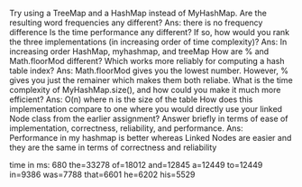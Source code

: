 Try using a TreeMap and a HashMap instead of MyHashMap.
Are the resulting word frequencies any different?
Ans: there is no frequency difference
Is the time performance any different? If so, how would you rank the three implementations (in increasing order of time complexity)?
Ans: In increasing order HashMap, myhashmap, and treeMap
How are % and Math.floorMod different? Which works more reliably for computing a hash table index?
Ans: Math.floorMod gives you the lowest number. However, % gives you just the remainer which makes them both reliabe.
What is the time complexity of MyHashMap.size(), and how could you make it much more efficient?
Ans: O(n) where n is the size of the table
How does this implementation compare to one where you would directly use your linked Node class from the earlier assignment? Answer briefly in terms of ease of implementation, correctness, reliability, and performance.
Ans: Performance in my hashmap is better whereas Linked Nodes are easier and they are the same in terms of correctness and reliability


time in ms: 680
the=33278
of=18012
and=12845
a=12449
to=12449
in=9386
was=7788
that=6601
he=6202
his=5529
